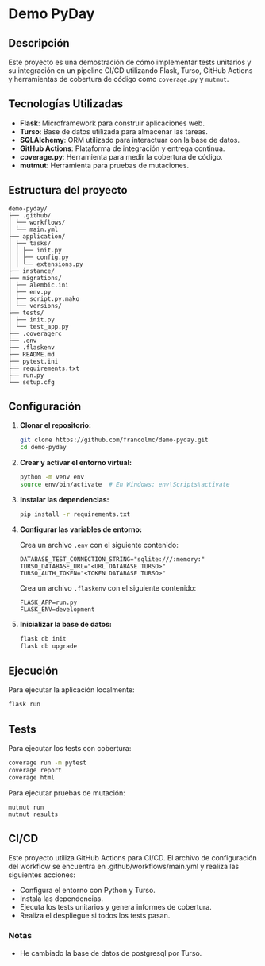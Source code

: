 # Demo PyDay

## Descripción

Este proyecto es una demostración de cómo implementar tests unitarios y su integración en un pipeline CI/CD utilizando Flask, Turso, GitHub Actions y herramientas de cobertura de código como `coverage.py` y `mutmut`.

## Tecnologías Utilizadas

- **Flask**: Microframework para construir aplicaciones web.
- **Turso**: Base de datos utilizada para almacenar las tareas.
- **SQLAlchemy**: ORM utilizado para interactuar con la base de datos.
- **GitHub Actions**: Plataforma de integración y entrega continua.
- **coverage.py**: Herramienta para medir la cobertura de código.
- **mutmut**: Herramienta para pruebas de mutaciones.

## Estructura del proyecto

```plaintext
demo-pyday/
├── .github/
│ └── workflows/
│ └── main.yml
├── application/
│ ├── tasks/
│ │ ├── init.py
│ │ ├── config.py
│ │ └── extensions.py
├── instance/
├── migrations/
│ ├── alembic.ini
│ ├── env.py
│ ├── script.py.mako
│ └── versions/
├── tests/
│ ├── init.py
│ └── test_app.py
├── .coveragerc
├── .env
├── .flaskenv
├── README.md
├── pytest.ini
├── requirements.txt
├── run.py
└── setup.cfg
```

## Configuración

1. **Clonar el repositorio:**

    ```bash
    git clone https://github.com/francolmc/demo-pyday.git
    cd demo-pyday
    ```

2. **Crear y activar el entorno virtual:**

    ```bash
    python -m venv env
    source env/bin/activate  # En Windows: env\Scripts\activate
    ```

3. **Instalar las dependencias:**

    ```bash
    pip install -r requirements.txt
    ```

4. **Configurar las variables de entorno:**

    Crea un archivo `.env` con el siguiente contenido:

    ```dotenv
    DATABASE_TEST_CONNECTION_STRING="sqlite:///:memory:"
    TURSO_DATABASE_URL="<URL DATABASE TURSO>"
    TURSO_AUTH_TOKEN="<TOKEN DATABASE TURSO>"
    ```

    Crea un archivo `.flaskenv` con el siguiente contenido:

    ```dotenv
    FLASK_APP=run.py
    FLASK_ENV=development
    ```

5. **Inicializar la base de datos:**

    ```bash
    flask db init
    flask db upgrade
    ```

## Ejecución

Para ejecutar la aplicación localmente:

```bash
flask run
```

## Tests

Para ejecutar los tests con cobertura:

```bash
coverage run -m pytest
coverage report
coverage html
```

Para ejecutar pruebas de mutación:

```shell
mutmut run
mutmut results
```

## CI/CD

Este proyecto utiliza GitHub Actions para CI/CD. El archivo de configuración del workflow se encuentra en .github/workflows/main.yml y realiza las siguientes acciones:

- Configura el entorno con Python y Turso.
- Instala las dependencias.
- Ejecuta los tests unitarios y genera informes de cobertura.
- Realiza el despliegue si todos los tests pasan.

### Notas
- He cambiado la base de datos de postgresql por Turso.
